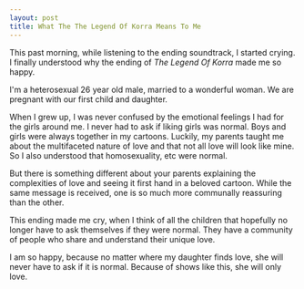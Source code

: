 ```yaml
---
layout: post
title: What The The Legend Of Korra Means To Me
---
```


This past morning, while listening to the ending soundtrack, I started crying.  I finally
understood why the ending of *The Legend Of Korra* made me so happy.

I'm a heterosexual 26 year old male, married to a wonderful woman. We are pregnant with our
first child and daughter.

When I grew up, I was never confused by the emotional feelings I had for the girls around me. I
never had to ask if liking girls was normal. Boys and girls were always together in my
cartoons. Luckily, my parents taught me about the multifaceted nature of love and that not all
love will look like mine. So I also understood that homosexuality, etc were normal.

But there is something different about your parents explaining the complexities of love and
seeing it first hand in a beloved cartoon. While the same message is received, one is so much
more communally reassuring than the other.

This ending made me cry, when I think of all the children that hopefully no longer have to ask
themselves if they were normal. They have a community of people who share and understand their
unique love.

I am so happy, because no matter where my daughter finds love, she will never have to ask if it
is normal. Because of shows like this, she will only love.
